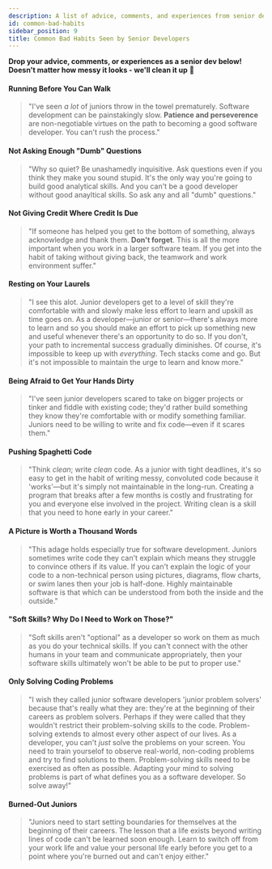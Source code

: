 ```yaml
---
description: A list of advice, comments, and experiences from senior developers.
id: common-bad-habits
sidebar_position: 9
title: Common Bad Habits Seen by Senior Developers
---
```


<head>
    <meta property="og:title" content="Common Bad Habits Seen by Senior Developers" />
    <meta property="og:type" content="article" />
    <meta property="og:url" content="https://www.developermentoring.guide/essential-mentoring-resources/common-bad-habits" />
</head>

**Drop your advice, comments, or experiences as a senior dev below! Doesn't matter how messy it looks - we'll clean it up** 🧹

#### **Running Before You Can Walk**

> "I've seen _a lot_ of juniors throw in the towel prematurely. Software development can be painstakingly slow. **Patience and perseverence** are non-negotiable virtues on the path to becoming a good software developer. You can't rush the process."

#### **Not Asking Enough "Dumb" Questions**

> "Why so quiet? Be unashamedly inquisitive. Ask questions even if you think they make you sound stupid. It's the only way you're going to build good analytical skills. And you can't be a good developer without good anayltical skills. So ask any and all "dumb" questions."

#### **Not Giving Credit Where Credit Is Due**

> "If someone has helped you get to the bottom of something, always acknowledge and thank them. **Don't forget**. This is all the more important when you work in a larger software team. If you get into the habit of taking without giving back, the teamwork and work environment suffer."

#### **Resting on Your Laurels**

> "I see this alot. Junior developers get to a level of skill they're comfortable with and slowly make less effort to learn and upskill as time goes on. As a developer—junior or senior—there's always more to learn and so you should make an effort to pick up something new and useful whenever there's an opportunity to do so. If you don't, your path to incremental success gradually diminishes. Of course, it's impossible to keep up with _everything_. Tech stacks come and go. But it's not impossible to maintain the urge to learn and know more."

#### **Being Afraid to Get Your Hands Dirty**

> "I've seen junior developers scared to take on bigger projects or tinker and fiddle with existing code; they'd rather build something they know they're comfortable with or modify something familiar. Juniors need to be willing to write and fix code—even if it scares them."

#### **Pushing Spaghetti Code**

> "Think _clean_; write _clean_ code. As a  junior with tight deadlines, it's so easy to get in the habit of writing messy, convoluted code because it 'works'—but it's simply not maintainable in the long-run. Creating a program that breaks after a few months is costly and frustrating for you and everyone else involved in the project. Writing clean is a skill that you need to hone early in your career."

#### **A Picture is Worth a Thousand Words**

> "This adage holds especially true for software development. Juniors sometimes write code they can't explain which means they struggle to convince others if its value. If you can't explain the logic of your code to a non-technical person using pictures, diagrams, flow charts, or swim lanes then your job is half-done. Highly maintainable software is that which can be understood from both the inside and the outside."

#### **"Soft Skills? Why Do I Need to Work on Those?"**

> "Soft skills aren't "optional" as a developer so work on them as much as you do your technical skills. If you can't connect with the other humans in your team and communicate appropriately, then your software skills ultimately won't be able to be put to proper use."

#### **Only Solving Coding Problems**

> "I wish they called junior software developers 'junior problem solvers' because that's really what they are: they're at the beginning of their careers as problem solvers. Perhaps if they were called that they wouldn't restrict their problem-solving skills to the code. Problem-solving extends to almost every other aspect of our lives. As a developer, you can't _just_ solve the problems on your screen. You need to train yourselof to observe real-world, non-coding problems and try to find solutions to them. Problem-solving skills need to be exercised as often as possible. Adapting your mind to solving problems is part of what defines you as a software developer. So solve away!"

#### **Burned-Out Juniors**

> "Juniors need to start setting boundaries for themselves at the beginning of their careers. The lesson that a life exists beyond writing lines of code can't be learned soon enough. Learn to switch off from your work life and value your personal life early before you get to a point where you're burned out and can't enjoy either."